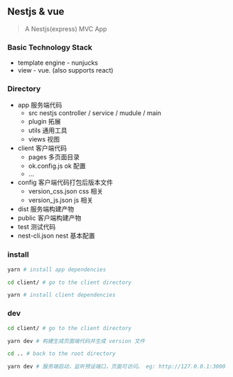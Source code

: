 ## Nestjs & vue

> A Nestjs(express) MVC App

### Basic Technology Stack

- template engine - nunjucks
- view - vue. (also supports react)

### Directory

- app 服务端代码
  - src nestjs controller / service / mudule / main
  - plugin 拓展
  - utils 通用工具
  - views 视图
- client 客户端代码
  - pages 多页面目录
  - ok.config.js ok 配置
  - ...
- config 客户端代码打包后版本文件
  - version_css.json css 相关
  - version_js.json js 相关
- dist 服务端构建产物
- public 客户端构建产物
- test 测试代码
- nest-cli.json nest 基本配置

### install

```bash
yarn # install app dependencies

cd client/ # go to the client directory

yarn # install client dependencies
```

### dev

```bash
cd client/ # go to the client directory

yarn dev # 构建生成页面端代码并生成 version 文件

cd .. # back to the root directory

yarn dev # 服务端启动，监听预设端口，页面可访问。 eg: http://127.0.0.1:3000
```